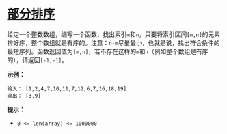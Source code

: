 # [部分排序](https://leetcode-cn.com/problems/sub-sort-lcci/)

给定一个整数数组，编写一个函数，找出索引`m`和`n`，只要将索引区间`[m,n]`的元素排好序，整个数组就是有序的。注意：`n-m`尽量最小，也就是说，找出符合条件的最短序列。函数返回值为`[m,n]`，若不存在这样的`m`和`n`（例如整个数组是有序的），请返回`[-1,-1]`。

**示例：**

```
输入： [1,2,4,7,10,11,7,12,6,7,16,18,19]
输出： [3,9]
```

**提示：**

- `0 <= len(array) <= 1000000`

